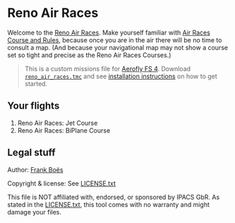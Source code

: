 Reno Air Races
========================

Welcome to the [Reno Air Races](https://airrace.org/). Make yourself familiar with [Air Races Course and Rules](https://airrace.org/the-course-pits/), because once you are in the air there will be no time to consult a map. (And because your navigational map may not show a course set so tight and precise as the Reno Air Races Courses.)

> This is a custom missions file for [Aerofly FS 4](https://www.aerofly.com/). Download [`reno_air_races.tmc`](./reno_air_races.tmc) and see [installation instructions](https://fboes.github.io/aerofly-missions/docs/generic-installation.html) on how to get started.

Your flights
------------

1. Reno Air Races: Jet Course
2. Reno Air Races: BiPlane Course

Legal stuff
-----------

Author: [Frank Boës](https://3960.org)

Copyright & license: See [LICENSE.txt](../../LICENSE.txt)

This file is NOT affiliated with, endorsed, or sponsored by IPACS GbR. As stated in the [LICENSE.txt](../../LICENSE.txt), this tool comes with no warranty and might damage your files.
